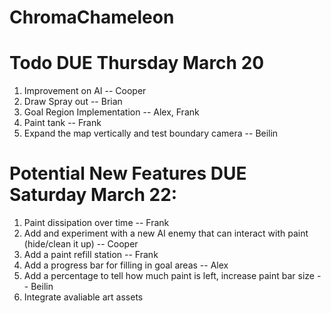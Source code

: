 # ChromaChameleon

# Todo DUE Thursday March 20
1. Improvement on AI -- Cooper
3. Draw Spray out --  Brian
4. Goal Region Implementation -- Alex, Frank
5. Paint tank -- Frank
6. Expand the map vertically and test boundary camera -- Beilin

# Potential New Features DUE Saturday March 22:
1. Paint dissipation over time -- Frank
2. Add and experiment with a new AI enemy that can interact with paint (hide/clean it up) -- Cooper
3. Add a paint refill station -- Frank
5. Add a progress bar for filling in goal areas -- Alex
6. Add a percentage to tell how much paint is left, increase paint bar size -- Beilin
7. Integrate avaliable art assets
